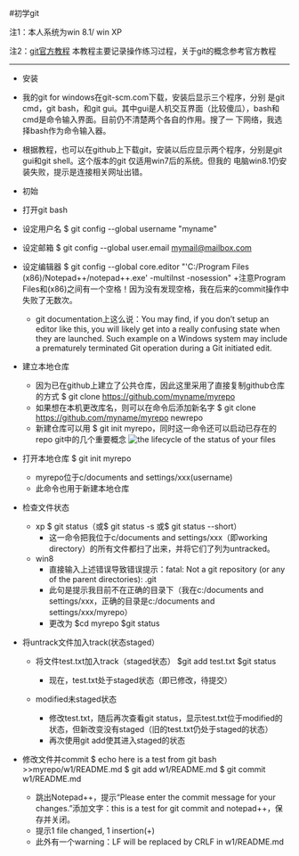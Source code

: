 #初学git

注1：本人系统为win 8.1/ win XP

注2：[git官方教程](https://git-scm.com/book/en/)
本教程主要记录操作练习过程，关于git的概念参考官方教程



---

+ 安装

 + 我的git for windows在git-scm.com下载，安装后显示三个程序，分别
是git cmd，git bash，和git gui。其中gui是人机交互界面（比较傻瓜），bash和cmd是命令输入界面。目前仍不清楚两个各自的作用。搜了一
下网络，我选择bash作为命令输入器。

 + 根据教程，也可以在github上下载git，安装以后应显示两个程序，分别是git gui和git shell。这个版本的git 仅适用win7后的系统。但我的
电脑win8.1仍安装失败，提示是连接相关网址出错。

+ 初始

 + 打开git bash

 + 设定用户名
        $ git config --global username "myname"

 + 设定邮箱
        $ git config --global user.email mymail@mailbox.com
 + 设定编辑器
        $ git config --global core.editor "'C:/Program Files (x86)/Notepad++/notepad++.exe' -multiInst -nosession"
   +注意Program Files和(x86)之间有一个空格！因为没有发现空格，我在后来的commit操作中失败了无数次。
   + git documentation上这么说：You may find, if you don’t setup an editor like this, you will likely get into a really confusing state when they are launched. Such example on a Windows system may include a prematurely terminated Git operation during a Git initiated edit.

 + 建立本地仓库
   + 因为已在github上建立了公共仓库，因此这里采用了直接复制github仓库的方式
            $ git clone https://github.com/myname/myrepo
   + 如果想在本机更改库名，则可以在命令后添加新名字
            $ git clone https://github.com/myname/myrepo newrepo
   + 新建仓库可以用 $ git init myrepo，同时这一命令还可以启动已存在的repo
git中的几个重要概念
![the lifecycle of the status of your files](https://git-scm.com/book/en/v2/book/02-git-basics/images/lifecycle.png)

+ 打开本地仓库
		$ git init myrepo
   + myrepo位于c/documents and settings/xxx(username)
   + 此命令也用于新建本地仓库
+ 检查文件状态
  + xp
		$ git status（或$ git status -s 或$ git status --short）
    + 这一命令把我位于c/documents and settings/xxx（即working directory）的所有文件都扫了出来，并将它们了列为untracked。
  + win8
    + 直接输入上述错误导致错误提示：fatal: Not a git repository (or any of the parent directories): .git
    + 此句是提示我目前不在正确的目录下（我在c:/documents and settings/xxx，正确的目录是c:/documents and settings/xxx/myrepo）
    + 更改为
			$cd myrepo
			$git status
+ 将untrack文件加入track(状态staged）
  + 将文件test.txt加入track（staged状态）
		$git add test.txt
		$git status 
     + 现在，test.txt处于staged状态（即已修改，待提交）
   
  + modified未staged状态
    + 修改test.txt，随后再次查看git status，显示test.txt位于modified的状态，但新改变没有staged（旧的test.txt仍处于staged的状态）
    + 再次使用git add使其进入staged的状态
			
+ 修改文件并commit
        $ echo here is a test from git bash >>myrepo/w1/README.md 
        $ git add w1/README.md
        $ git commit w1/README.md
  + 跳出Notepad++，提示“Please enter the commit message for your changes.”添加文字：this is a test for git commit and notepad++，保存并关闭。
  + 提示1 file changed, 1 insertion(+)
  + 此外有一个warning：LF will be replaced by CRLF in w1/README.md